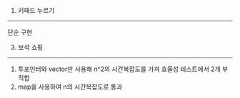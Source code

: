 1. 키패드 누르기
---
단순 구현

3. 보석 쇼핑
---
1. 투포인터와 vector만 사용해 n^2의 시간복잡도를 가져 효율성 테스트에서 2개 부적합
2. map을 사용하여 n의 시간복잡도로 통과
